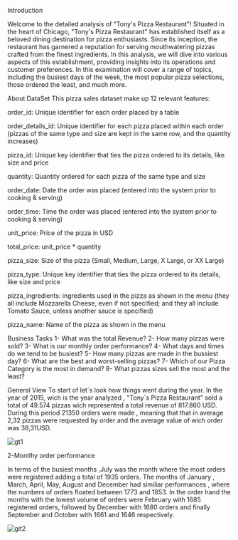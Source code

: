 Introduction 

Welcome to the detailed analysis of "Tony's Pizza Restaurant"! Situated in the heart of Chicago, "Tony's Pizza Restaurant" has established itself as a beloved dining destination for pizza enthusiasts. Since its inception, the restaurant has garnered a reputation for serving mouthwatering pizzas crafted from the finest ingredients. In this analysis, we will dive into various aspects of this establishment, providing insights into its operations and customer preferences. In this examination will cover a range of topics, including the busiest days of the week, the most popular pizza selections, those ordered the least, and much more.

About DataSet
This pizza sales dataset make up 12 relevant features:

order_id: Unique identifier for each order placed by a table

order_details_id: Unique identifier for each pizza placed within each order (pizzas of the same type and size are kept in the same row, and the quantity increases)

pizza_id: Unique key identifier that ties the pizza ordered to its details, like size and price

quantity: Quantity ordered for each pizza of the same type and size

order_date: Date the order was placed (entered into the system prior to cooking & serving)

order_time: Time the order was placed (entered into the system prior to cooking & serving)

unit_price: Price of the pizza in USD

total_price: unit_price * quantity

pizza_size: Size of the pizza (Small, Medium, Large, X Large, or XX Large)

pizza_type: Unique key identifier that ties the pizza ordered to its details, like size and price

pizza_ingredients: ingredients used in the pizza as shown in the menu (they all include Mozzarella Cheese, even if not specified; and they all include Tomato Sauce, unless another sauce is specified)

pizza_name: Name of the pizza as shown in the menu

Business Tasks
1- What was the total Revenue?
2- How many pizzas were sold?
3- What is our monthly order performance?
4- What days and times do we tend to be busiest?
5- How many pizzas are made in the bussiest day?
6- What are the best and worst-selling pizzas?
7- Which of our Pizza Category is the most in demand?
8- What pizzas sizes sell the most and the least?

General View
To start of let´s look how things went during the year. In the year of 2015, wich is the year analyzed , "Tony´s Pizza Restaurant" sold a total of 49.574 pizzas wich represented a total revenue of 817.860 USD. During this period 21350 orders were made , meaning that that in average 2,32 pizzas were requested by order and the average value of wich order was 38,31USD.

![gt1](https://github.com/AndreCammoes/pizza_sales/assets/160741788/342f0253-9e23-4b8a-8a80-f5c8941ede8b)

2-Montlhy order performance

In terms of the busiest months ,July was the month where the most orders were registered adding a total of 1935 orders. The months of January , March, April, May, August and December had similiar performances , where the numbers of orders floated between 1773 and 1853. In the order hand the months with the lowest volume of orders were February with 1685 registered orders, followed by December with 1680 orders and finally September and October with 1661 and 1646 respectively.

![git2](https://github.com/AndreCammoes/pizza_sales/assets/160741788/dbb5719f-7715-4dd4-905c-26b558ffbf2d)




